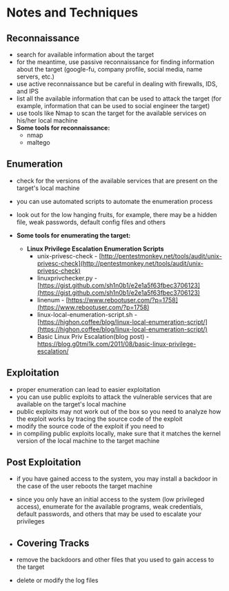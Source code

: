 # Notes and Techniques

## Reconnaissance

* search for available information about the target
* for the meantime, use passive reconnaissance for finding information about the target \(google-fu, company profile, social media, name servers, etc.\)
* use active reconnaissance but be careful in dealing with firewalls, IDS, and IPS
* list all the available information that can be used to attack the target \(for example, information that can be used to social engineer the target\)
* use tools like Nmap to scan the target for the available services on his/her local machine
* **Some tools for reconnaissance:**
  * nmap
  * maltego

## Enumeration

* check for the versions of the available services that are present on the target's local machine
* you can use automated scripts to automate the enumeration process
* look out for the low hanging fruits, for example, there may be a hidden file, weak passwords, default config files and others

* **Some tools for enumerating the target:**
  * **Linux Privilege Escalation Enumeration Scripts**
    * unix-privesc-check - [http://pentestmonkey.net/tools/audit/unix-privesc-check](http://pentestmonkey.net/tools/audit/unix-privesc-check)
    * linuxprivchecker.py - [https://gist.github.com/sh1n0b1/e2e1a5f63fbec3706123](https://gist.github.com/sh1n0b1/e2e1a5f63fbec3706123)
    * linenum - [https://www.rebootuser.com/?p=1758](https://www.rebootuser.com/?p=1758)
    * linux-local-enumeration-script.sh - [https://highon.coffee/blog/linux-local-enumeration-script/](https://highon.coffee/blog/linux-local-enumeration-script/)
    * Basic Linux Priv Escalation\(blog post\) - https://blog.g0tmi1k.com/2011/08/basic-linux-privilege-escalation/

## Exploitation

* proper enumeration can lead to easier exploitation
* you can use public exploits to attack the vulnerable services that are available on the target's local machine
* public exploits may not work out of the box so you need to analyze how the exploit works by tracing the source code of the exploit
* modify the source code of the exploit if you need to
* in compiling public exploits locally, make sure that it matches the kernel version of the local machine to the target machine

## Post Exploitation

* if you have gained access to the system, you may install a backdoor in the case of the user reboots the target machine
* since you only have an initial access to the system \(low privileged access\), enumerate for the available programs, weak credentials, default passwords, and others that may be used to escalate your privileges
* ## Covering Tracks
* remove the backdoors and other files that you used to gain access to the target

* delete or modify the log files



